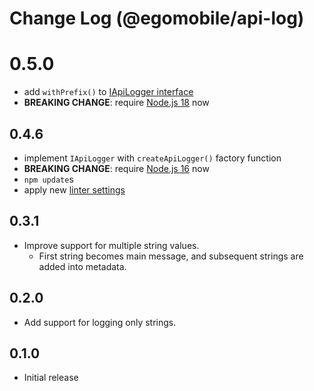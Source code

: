# Change Log (@egomobile/api-log)

# 0.5.0

- add `withPrefix()` to [IApiLogger interface](https://egomobile.github.io/api-log/interfaces/IApiLogger.html)
- **BREAKING CHANGE**: require [Node.js 18](https://nodejs.org/de/blog/announcements/v18-release-announce) now

## 0.4.6

- implement `IApiLogger` with `createApiLogger()` factory function
- **BREAKING CHANGE**: require [Node.js 16](https://medium.com/the-node-js-collection/node-js-16-available-now-7f5099a97e70) now
- `npm update`s
- apply new [linter settings](https://github.com/egomobile/eslint-config-ego)

## 0.3.1

- Improve support for multiple string values.
  - First string becomes main message, and subsequent strings are added into metadata.

## 0.2.0

- Add support for logging only strings.

## 0.1.0

- Initial release
